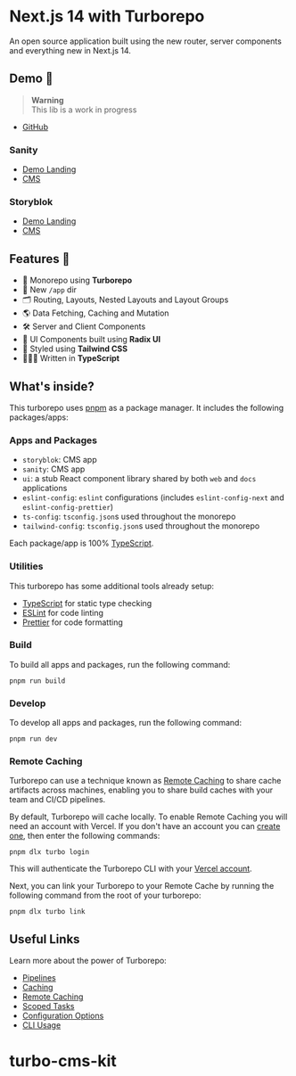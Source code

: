 # Next.js 14 with Turborepo

An open source application built using the new router, server components and everything new in Next.js 14.

## Demo 👀

> **Warning**\
> This lib is a work in progress

- [GitHub](https://github.com/focusreactive/turbo-cms-kit)

### Sanity
- [Demo Landing](https://turbo-cms-kit-sanity.vercel.app/)
- [CMS](https://turbo-cms-kit-sanity.vercel.app/studio)

### Storyblok
- [Demo Landing](https://turbo-cms-kit-storyblok.vercel.app/)
- [CMS](https://app.storyblok.com/#/me/spaces/293915/)

## Features 🌟

- 🚀 Monorepo using **Turborepo**
- 📁 New `/app` dir
- 🗂️ Routing, Layouts, Nested Layouts and Layout Groups
- 🌎 Data Fetching, Caching and Mutation
- 🛠️ Server and Client Components
- 🧩 UI Components built using **Radix UI**
- 🎨 Styled using **Tailwind CSS**
- 👷🏼‍♂️ Written in **TypeScript**

## What's inside?

This turborepo uses [pnpm](https://pnpm.io) as a package manager. It includes the following packages/apps:

### Apps and Packages

- `storyblok`: CMS app
- `sanity`: CMS app
- `ui`: a stub React component library shared by both `web` and `docs` applications
- `eslint-config`: `eslint` configurations (includes `eslint-config-next` and `eslint-config-prettier`)
- `ts-config`: `tsconfig.json`s used throughout the monorepo
- `tailwind-config`: `tsconfig.json`s used throughout the monorepo

Each package/app is 100% [TypeScript](https://www.typescriptlang.org/).

### Utilities

This turborepo has some additional tools already setup:

- [TypeScript](https://www.typescriptlang.org/) for static type checking
- [ESLint](https://eslint.org/) for code linting
- [Prettier](https://prettier.io) for code formatting

### Build

To build all apps and packages, run the following command:

```
pnpm run build
```

### Develop

To develop all apps and packages, run the following command:

```
pnpm run dev
```

### Remote Caching

Turborepo can use a technique known as [Remote Caching](https://turborepo.org/docs/core-concepts/remote-caching) to share cache artifacts across machines, enabling you to share build caches with your team and CI/CD pipelines.

By default, Turborepo will cache locally. To enable Remote Caching you will need an account with Vercel. If you don't have an account you can [create one](https://vercel.com/signup), then enter the following commands:

```
pnpm dlx turbo login
```

This will authenticate the Turborepo CLI with your [Vercel account](https://vercel.com/docs/concepts/personal-accounts/overview).

Next, you can link your Turborepo to your Remote Cache by running the following command from the root of your turborepo:

```
pnpm dlx turbo link
```

## Useful Links

Learn more about the power of Turborepo:

- [Pipelines](https://turborepo.org/docs/core-concepts/pipelines)
- [Caching](https://turborepo.org/docs/core-concepts/caching)
- [Remote Caching](https://turborepo.org/docs/core-concepts/remote-caching)
- [Scoped Tasks](https://turborepo.org/docs/core-concepts/scopes)
- [Configuration Options](https://turborepo.org/docs/reference/configuration)
- [CLI Usage](https://turborepo.org/docs/reference/command-line-reference)

# turbo-cms-kit
